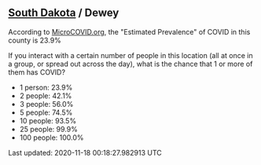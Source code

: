 
## [South Dakota](/united-states/south-dakota) / Dewey

According to [MicroCOVID.org](http://microcovid.org),
the "Estimated Prevalence" of COVID in this county is 23.9%

If you interact with a certain number of people in this location
(all at once in a group, or spread out across the day), what is the chance that
1 or more of them has COVID?

- 1 person: 23.9%
- 2 people: 42.1%
- 3 people: 56.0%
- 5 people: 74.5%
- 10 people: 93.5%
- 25 people: 99.9%
- 100 people: 100.0%

Last updated: 2020-11-18 00:18:27.982913 UTC
